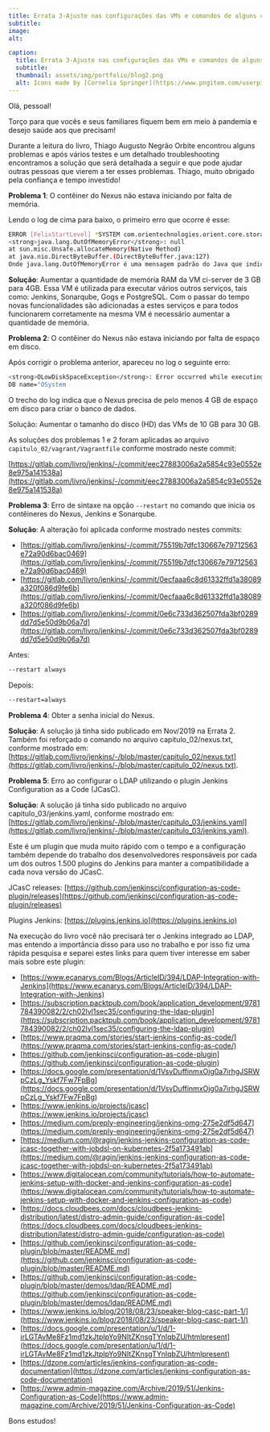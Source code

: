 ```yaml
---
title: Errata 3-Ajuste nas configurações das VMs e comandos de alguns contêineres – Nov/2020
subtitle:
image:
alt:

caption:
  title: Errata 3-Ajuste nas configurações das VMs e comandos de alguns contêineres – Nov/2020
  subtitle:
  thumbnail: assets/img/portfolio/blog2.png
  alt: Icons made by [Cornelia Springer](https://www.pngitem.com/userpic/13649/) from [Pngitem](https://www.pngitem.com/middle/iwhTmbo_blogging-png-transparent-png/)
---
```

Olá, pessoal!

Torço para que vocês e seus familiares fiquem bem em meio à pandemia e desejo saúde aos que precisam!

Durante a leitura do livro, Thiago Augusto Negrão Orbite encontrou alguns problemas e após vários testes e um detalhado troubleshooting encontramos a solução que será detalhada a seguir e que pode ajudar outras pessoas que vierem a ter esses problemas. Thiago, muito obrigado pela confiança e tempo investido!

**Problema 1**: O contêiner do Nexus não estava iniciando por falta de memória.

Lendo o log de cima para baixo, o primeiro erro que ocorre é esse:

```bash
ERROR [FelixStartLevel] *SYSTEM com.orientechnologies.orient.core.storage.impl.local.paginated.OLocalPaginatedStorage - Exception <code>0CDBA14C</code> in storage <code>plocal:/nexus-data/db/OSystem</code>: 2.2.36 (build d3beb772c02098ceaea89779a7afd4b7305d3788, branch 2.2.x)
<strong>java.lang.OutOfMemoryError</strong>: null
at sun.misc.Unsafe.allocateMemory(Native Method)
at java.nio.DirectByteBuffer.(DirectByteBuffer.java:127)
Onde java.lang.OutOfMemoryError é uma mensagem padrão do Java que indica falta de memória.
```

**Solução**: Aumentar a quantidade de memória RAM da VM ci-server de 3 GB para 4GB. Essa VM é utilizada para executar vários outros serviços, tais como: Jenkins, Sonarqube, Gogs e PostgreSQL. Com o passar do tempo novas funcionalidades são adicionadas a estes serviços e para todos funcionarem corretamente na mesma VM é necessário aumentar a quantidade de memória.

**Problema 2**: O contêiner do Nexus não estava iniciando por falta de espaço em disco.

Após corrigir o problema anterior, apareceu no log o seguinte erro:

```bash
<strong>OLowDiskSpaceException</strong>: Error occurred while executing a write operation to database 'OSystem' due to limited free space on the disk (4012 MB). The database is now working in read-only mode. Please close the database (or stop OrientDB), make room on your hard drive and then reopen the database. The minimal required space is 4096 MB. Required space is now set to 4096MB (you can change it by setting parameter storage.diskCache.diskFreeSpaceLimit) .
DB name="OSystem
```

O trecho do log indica que o Nexus precisa de pelo menos 4 GB de espaço em disco para criar o banco de dados.

Solução: Aumentar o tamanho do disco (HD) das VMs de 10 GB para 30 GB.

As soluções dos problemas 1 e 2 foram aplicadas ao arquivo ``capitulo_02/vagrant/Vagrantfile`` conforme mostrado neste commit:

[https://gitlab.com/livro/jenkins/-/commit/eec27883006a2a5854c93e0552e8e975a141538a](https://gitlab.com/livro/jenkins/-/commit/eec27883006a2a5854c93e0552e8e975a141538a)

**Problema 3**: Erro de sintaxe na opção ``--restart`` no comando que inicia os contêineres do Nexus, Jenkins e Sonarqube.

**Solução**: A alteração foi aplicada conforme mostrado nestes commits:

* [https://gitlab.com/livro/jenkins/-/commit/75519b7dfc130667e79712563e72a90d6bac0469](https://gitlab.com/livro/jenkins/-/commit/75519b7dfc130667e79712563e72a90d6bac0469)
* [https://gitlab.com/livro/jenkins/-/commit/0ecfaaa6c8d61332ffd1a38089a320f086d9fe6b](https://gitlab.com/livro/jenkins/-/commit/0ecfaaa6c8d61332ffd1a38089a320f086d9fe6b)
* [https://gitlab.com/livro/jenkins/-/commit/0e6c733d362507fda3bf0289dd7d5e50d9b06a7d](https://gitlab.com/livro/jenkins/-/commit/0e6c733d362507fda3bf0289dd7d5e50d9b06a7d)

Antes:

```bash
--restart always
```

Depois:

```bash
--restart=always
```

**Problema 4**: Obter a senha inicial do Nexus.

**Solução**: A solução já tinha sido publicado em Nov/2019 na Errata 2. Também foi reforçado o comando no arquivo capitulo_02/nexus.txt, conforme mostrado em: [https://gitlab.com/livro/jenkins/-/blob/master/capitulo_02/nexus.txt](https://gitlab.com/livro/jenkins/-/blob/master/capitulo_02/nexus.txt).

**Problema 5**: Erro ao configurar o LDAP utilizando o plugin Jenkins Configuration as a Code (JCasC).

**Solução**: A solução já tinha sido publicado no arquivo capitulo_03/jenkins.yaml, conforme mostrado em: [https://gitlab.com/livro/jenkins/-/blob/master/capitulo_03/jenkins.yaml](https://gitlab.com/livro/jenkins/-/blob/master/capitulo_03/jenkins.yaml).

Este é um plugin que muda muito rápido com o tempo e a configuração também depende do trabalho dos desenvolvedores responsáveis por cada um dos outros 1.500 plugins do Jenkins para manter a compatibilidade a cada nova versão do JCasC.

JCasC releases: [https://github.com/jenkinsci/configuration-as-code-plugin/releases](https://github.com/jenkinsci/configuration-as-code-plugin/releases)

Plugins Jenkins: [https://plugins.jenkins.io](https://plugins.jenkins.io)

Na execução do livro você não precisará ter o Jenkins integrado ao LDAP, mas entendo a importância disso para uso no trabalho e por isso fiz uma rápida pesquisa e separei estes links para quem tiver interesse em saber mais sobre este plugin:

* [https://www.ecanarys.com/Blogs/ArticleID/394/LDAP-Integration-with-Jenkins](https://www.ecanarys.com/Blogs/ArticleID/394/LDAP-Integration-with-Jenkins)
* [https://subscription.packtpub.com/book/application_development/9781784390082/2/ch02lvl1sec35/configuring-the-ldap-plugin](https://subscription.packtpub.com/book/application_development/9781784390082/2/ch02lvl1sec35/configuring-the-ldap-plugin)
* [https://www.praqma.com/stories/start-jenkins-config-as-code/](https://www.praqma.com/stories/start-jenkins-config-as-code/)
* [https://github.com/jenkinsci/configuration-as-code-plugin](https://github.com/jenkinsci/configuration-as-code-plugin)
* [https://docs.google.com/presentation/d/1VsvDuffinmxOjg0a7irhgJSRWpCzLg_Yskf7Fw7FpBg](https://docs.google.com/presentation/d/1VsvDuffinmxOjg0a7irhgJSRWpCzLg_Yskf7Fw7FpBg)
* [https://www.jenkins.io/projects/jcasc](https://www.jenkins.io/projects/jcasc)
* [https://medium.com/preply-engineering/jenkins-omg-275e2df5d647](https://medium.com/preply-engineering/jenkins-omg-275e2df5d647)
* [https://medium.com/@ragin/jenkins-jenkins-configuration-as-code-jcasc-together-with-jobdsl-on-kubernetes-2f5a173491ab](https://medium.com/@ragin/jenkins-jenkins-configuration-as-code-jcasc-together-with-jobdsl-on-kubernetes-2f5a173491ab)
* [https://www.digitalocean.com/community/tutorials/how-to-automate-jenkins-setup-with-docker-and-jenkins-configuration-as-code](https://www.digitalocean.com/community/tutorials/how-to-automate-jenkins-setup-with-docker-and-jenkins-configuration-as-code)
* [https://docs.cloudbees.com/docs/cloudbees-jenkins-distribution/latest/distro-admin-guide/configuration-as-code](https://docs.cloudbees.com/docs/cloudbees-jenkins-distribution/latest/distro-admin-guide/configuration-as-code)
* [https://github.com/jenkinsci/configuration-as-code-plugin/blob/master/README.md](https://github.com/jenkinsci/configuration-as-code-plugin/blob/master/README.md)
* [https://github.com/jenkinsci/configuration-as-code-plugin/blob/master/demos/ldap/README.md](https://github.com/jenkinsci/configuration-as-code-plugin/blob/master/demos/ldap/README.md)
* [https://www.jenkins.io/blog/2018/08/23/speaker-blog-casc-part-1/](https://www.jenkins.io/blog/2018/08/23/speaker-blog-casc-part-1/)
* [https://docs.google.com/presentation/u/1/d/1-irLGTAvMe8Fz1md1zkJtpIpYo9NItZKnsgTYnIqbZU/htmlpresent](https://docs.google.com/presentation/u/1/d/1-irLGTAvMe8Fz1md1zkJtpIpYo9NItZKnsgTYnIqbZU/htmlpresent)
* [https://dzone.com/articles/jenkins-configuration-as-code-documentation](https://dzone.com/articles/jenkins-configuration-as-code-documentation)
* [https://www.admin-magazine.com/Archive/2019/51/Jenkins-Configuration-as-Code](https://www.admin-magazine.com/Archive/2019/51/Jenkins-Configuration-as-Code)

Bons estudos!